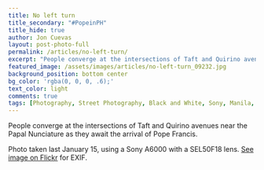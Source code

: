 ```yaml
---
title: No left turn
title_secondary: "#PopeinPH"
title_hide: true
author: Jon Cuevas
layout: post-photo-full
permalink: /articles/no-left-turn/
excerpt: "People converge at the intersections of Taft and Quirino avenues near the Papal Nunciature as they await the arrival of Pope Francis."
featured_image: /assets/images/articles/no-left-turn_09232.jpg
background_position: bottom center
bg_color: 'rgba(0, 0, 0, .6);'
text_color: light
comments: true
tags: [Photography, Street Photography, Black and White, Sony, Manila, PopeinPH, Streets of Manila, Mirrorless]
---
```


People converge at the intersections of Taft and Quirino avenues near the Papal Nunciature as they await the arrival of Pope Francis.

Photo taken last January 15, using a Sony A6000 with a SEL50F18 lens. [See image on Flickr][1] for EXIF.


[1]: https://www.flickr.com/photos/archondigital/16331014162/in/photostream/